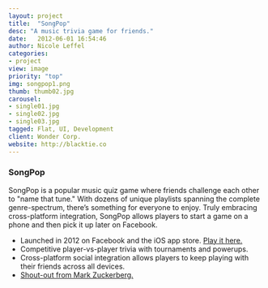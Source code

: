 ```yaml
---
layout: project
title:  "SongPop"
desc: "A music trivia game for friends."
date:   2012-06-01 16:54:46
author: Nicole Leffel
categories:
- project
view: image
priority: "top"
img: songpop1.png
thumb: thumb02.jpg
carousel:
- single01.jpg
- single02.jpg
- single03.jpg
tagged: Flat, UI, Development
client: Wonder Corp.
website: http://blacktie.co
---
```

### SongPop
SongPop is a popular music quiz game where friends challenge each other to "name that tune." With dozens of unique playlists spanning the complete genre-spectrum, there’s something for everyone to enjoy. Truly embracing cross-platform integration, SongPop allows players to start a game on a phone and then pick it up later on Facebook. 

* Launched in 2012 on Facebook and the iOS app store. [Play it here.](bit.ly/MtVRiR)
* Competitive player-vs-player trivia with tournaments and powerups.
* Cross-platform social integration allows players to keep playing with their friends across all devices.
* [Shout-out from Mark Zuckerberg.](http://www.adweek.com/socialtimes/mark-zuckerberg-shows-support-for-song-pop/395834)